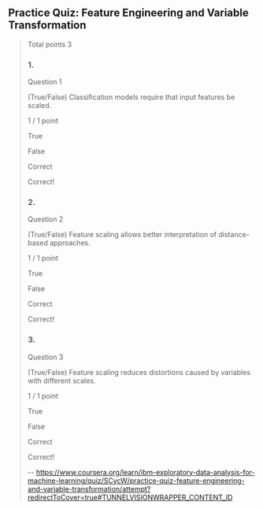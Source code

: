 ## Practice Quiz: Feature Engineering and Variable Transformation
> 
> Total points 3
> 
> ### 1.
> 
> Question 1
> 
> (True/False) Classification models require that input features be scaled.
> 
> 1 / 1 point
> 
>  True 
> 
>  False 
> 
> Correct
> 
> Correct!
> 
> ### 2.
> 
> Question 2
> 
> (True/False) Feature scaling allows better interpretation of distance-based approaches.
> 
> 1 / 1 point
> 
>  True 
> 
>  False 
> 
> Correct
> 
> Correct!
> 
> ### 3.
> 
> Question 3
> 
> (True/False) Feature scaling reduces distortions caused by variables with different scales.
> 
> 1 / 1 point
> 
>  True 
> 
>  False 
> 
> Correct
> 
> Correct!
>
> -- https://www.coursera.org/learn/ibm-exploratory-data-analysis-for-machine-learning/quiz/SCycW/practice-quiz-feature-engineering-and-variable-transformation/attempt?redirectToCover=true#TUNNELVISIONWRAPPER_CONTENT_ID
